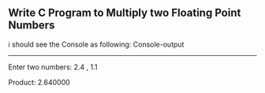 ## Write C Program to Multiply two Floating Point Numbers
i should see the Console as following:
Console-output

---
Enter two numbers: 2.4 ,
1.1

Product: 2.640000